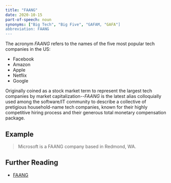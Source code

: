 ```yaml
---
title: "FAANG"
date: 2020-10-15
part-of-speech: noun
synonyms: ["Big Tech", "Big Five", "GAFAM, "GAFA"]
abbreviation: FAANG
---
```


The acronym *FAANG* refers to the names of the five most popular tech companies in the US:

- Facebook
- Amazon
- Apple
- Netflix
- Google

Originally coined as a stock market term to represent the largest tech companies by market capitalization--*FAANG* is the latest alias colloquially used among the software/IT community to describe a collective of pretigious household-name tech companies, known for their highly competitive hiring process and their generous total monetary compensation package.

## Example
> Microsoft is a FAANG company based in Redmond, WA.

## Further Reading
- [FAANG](https://en.wikipedia.org/wiki/Big_Tech)
